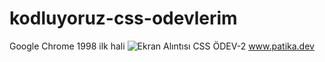 # kodluyoruz-css-odevlerim
Google Chrome 1998 ilk hali
![Ekran Alıntısı](https://user-images.githubusercontent.com/57796847/180706156-abd59315-3f71-4e58-91ee-72eaa427de1b.JPG) 
CSS ÖDEV-2 www.patika.dev
